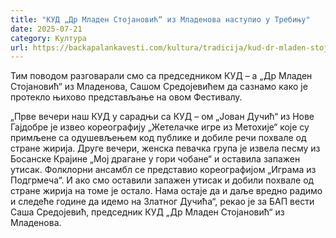 ```yaml
---
title: "КУД „Др Младен Стојановић“ из Младенова наступио у Требињу"
date: 2025-07-21
category: Култура
url: https://backapalankavesti.com/kultura/tradicija/kud-dr-mladen-stojanovic-iz-mladenova-nastupio-u-trebinju/
---
```


Тим поводом разговарали смо са председником КУД – а „Др Младен Стојановић“ из Младенова, Сашом Средојевићем да сазнамо како је протекло њихово представљање на овом Фестивалу.

„Прве вечери наш КУД у сарадњи са КУД – ом „Јован Дучић“ из Нове Гајдобре је извео кореографију „Жетелачке игре из Метохије“ које су примљене са одушевљењем код публике и добиле речи похвале од стране жирија. Друге вечери, женска певачка група је извела песму из Босанске Крајине „Мој драгане у гори чобане“ и оставила запажен утисак. Фолклорни ансамбл се представио кореографијом „Играма из Подгрмеча“. И ако смо оставили запажен утисак и добили похвале од стране жирија на томе је остало. Нама остаје да и даље вредно радимо и следеће године да идемо на Златног Дучића“, рекао је за БАП вести Саша Средојевић, председник КУД „Др Младен Стојановић“ из Младенова.
